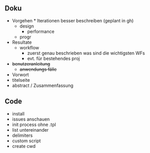 Doku
----

* Vorgehen
        * Iterationen besser beschreiben (geplant in gh)
    * design
        * performance
    * progr
* Resultate
    * workflow
        * zuerst genau beschrieben was sind die wichtigsten WFs
        * evt. für bestehendes proj
* ~~benutzeranleitung~~
    * ~~anwendungs fälle~~
* Vorwort
* titelseite
* abstract / Zusammenfassung


Code
----
* install
* issues anschauen
* init process ohne .tpl
* list untereinander
* delimiters
* custom script
* create cwd
